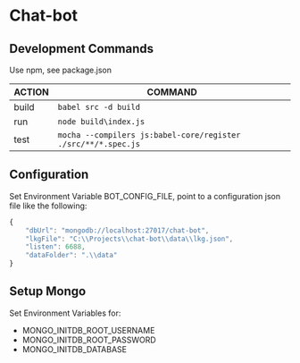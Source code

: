 # Chat-bot

## Development Commands

Use npm, see package.json

ACTION | COMMAND
--- | ---
build | `babel src -d build` 
run | `node build\index.js` 
test | `mocha --compilers js:babel-core/register ./src/**/*.spec.js`

## Configuration

Set Environment Variable BOT_CONFIG_FILE, point to a configuration json file like the following:

```javascript
{
    "dbUrl": "mongodb://localhost:27017/chat-bot",
    "lkgFile": "C:\\Projects\\chat-bot\\data\\lkg.json",
    "listen": 6688,
    "dataFolder": ".\\data"
}

```

## Setup Mongo

Set Environment Variables for:
- MONGO_INITDB_ROOT_USERNAME
- MONGO_INITDB_ROOT_PASSWORD
- MONGO_INITDB_DATABASE